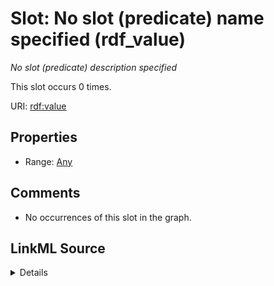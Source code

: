

# Slot: No slot (predicate) name specified (rdf_value)


_No slot (predicate) description specified_






This slot occurs 0 times.


URI: [rdf:value](http://www.w3.org/1999/02/22-rdf-syntax-ns#value)



<!-- no inheritance hierarchy -->








## Properties

* Range: [Any](../classes/Any.md)





## Comments

* No occurrences of this slot in the graph.



## LinkML Source

<details>

```yaml
name: rdf_value
annotations:
  count:
    tag: count
    value: 0
description: No slot (predicate) description specified
title: No slot (predicate) name specified
comments:
- No occurrences of this slot in the graph.
from_schema: hydrology-kg
rank: 1000
slot_uri: rdf:value
alias: rdf_value
range: Any

```
</details>